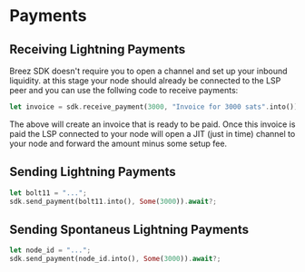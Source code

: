 # Payments

## Receiving Lightning Payments
Breez SDK doesn't require you to open a channel and set up your inbound liquidity. at this stage your node should already be connected to the LSP peer and you can use the follwing code to receive payments:

```rust
let invoice = sdk.receive_payment(3000, "Invoice for 3000 sats".into()).await?;
```

The above will create an invoice that is ready to be paid.
Once this invoice is paid the LSP connected to your node will open a JIT (just in time) channel to your node and forward the amount minus some setup fee.

## Sending Lightning Payments
```rust
let bolt11 = "...";
sdk.send_payment(bolt11.into(), Some(3000)).await?;
```

## Sending Spontaneus Lightning Payments
```rust
let node_id = "...";
sdk.send_payment(node_id.into(), Some(3000)).await?;
```


